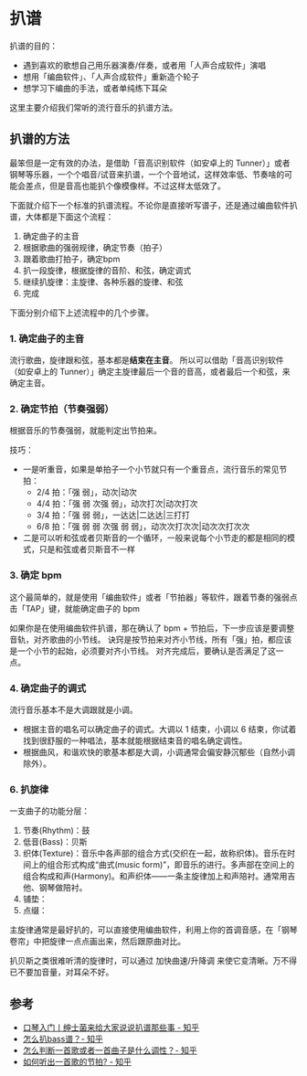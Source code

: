 # 扒谱

扒谱的目的：

- 遇到喜欢的歌想自己用乐器演奏/伴奏，或者用「人声合成软件」演唱
- 想用「编曲软件」、「人声合成软件」重新造个轮子
- 想学习下编曲的手法，或者单纯练下耳朵

这里主要介绍我们常听的流行音乐的扒谱方法。

## 扒谱的方法

最笨但是一定有效的办法，是借助「音高识别软件（如安卓上的 Tunner）」或者钢琴等乐器，一个个唱音/试音来扒谱，一个个音地试，这样效率低、节奏啥的可能会差点，但是音高也能扒个像模像样。不过这样太低效了。

下面就介绍下一个标准的扒谱流程。不论你是直接听写谱子，还是通过编曲软件扒谱，大体都是下面这个流程：

1. 确定曲子的主音
2. 根据歌曲的强弱规律，确定节奏（拍子）
3. 跟着歌曲打拍子，确定bpm
4. 扒一段旋律，根据旋律的音阶、和弦，确定调式
5. 继续扒旋律：主旋律、各种乐器的旋律、和弦
6. 完成

下面分别介绍下上述流程中的几个步骤。

### 1. 确定曲子的主音

流行歌曲，旋律跟和弦，基本都是**结束在主音**。
所以可以借助「音高识别软件（如安卓上的 Tunner）」确定主旋律最后一个音的音高，或者最后一个和弦，来确定主音。

### 2. 确定节拍（节奏强弱）

根据音乐的节奏强弱，就能判定出节拍来。

技巧：
- 一是听重音，如果是单拍子一个小节就只有一个重音点，流行音乐的常见节拍：
  - 2/4 拍：「强 弱」，动次|动次
  - 4/4 拍：「强 弱 次强 弱」，动次打次|动次打次
  - 3/4 拍：「强 弱 弱」，一达达|二达达|三打打
  - 6/8 拍：「强 弱 弱 次强 弱 弱」，动次次打次次|动次次打次次
- 二是可以听和弦或者贝斯音的一个循环，一般来说每个小节走的都是相同的模式，只是和弦或者贝斯音不一样

### 3. 确定 bpm

这个最简单的，就是使用「编曲软件」或者「节拍器」等软件，跟着节奏的强弱点击「TAP」键，就能确定曲子的 bpm

如果你是在使用编曲软件扒谱，那在确认了 bpm + 节拍后，下一步应该是要调整音轨，对齐歌曲的小节线。
诀窍是按节拍来对齐小节线，所有「强」拍，都应该是一个小节的起始，必须要对齐小节线。
对齐完成后，要确认是否满足了这一点。

### 4. 确定曲子的调式

流行音乐基本不是大调跟就是小调。

- 根据主音的唱名可以确定曲子的调式。大调以 1 结束，小调以 6 结束，你试着找到很舒服的一种唱法，基本就能根据结束音的唱名确定调性。
- 根据曲风，和谐欢快的歌基本都是大调，小调通常会偏安静沉郁些（自然小调除外）。

### 6. 扒旋律

一支曲子的功能分层：

1. 节奏(Rhythm)：鼓
2. 低音(Bass)：贝斯
3. 织体(Texture)：音乐中各声部的组合方式(交织在一起，故称织体)。音乐在时间上的组合形式构成“曲式(music form)”，即音乐的进行。多声部在空间上的组合构成和声(Harmony)。和声织体——一条主旋律加上和声陪衬。通常用吉他、钢琴做陪衬。
4. 铺垫：
5. 点缀：

主旋律通常是最好扒的，可以直接使用编曲软件，利用上你的首调音感，在「钢琴卷帘」中把旋律一点点画出来，然后跟原曲对比。

扒贝斯之类很难听清的旋律时，可以通过 加快曲速/升降调 来使它变清晰。万不得已不要加音量，对耳朵不好。


## 参考

- [口琴入门丨绅士菌来给大家说说扒谱那些事 - 知乎](https://zhuanlan.zhihu.com/p/55755643)
- [怎么扒bass谱？- 知乎](https://www.zhihu.com/question/22761077/answer/186513273)
- [怎么判断一首歌或者一首曲子是什么调性？- 知乎](https://www.zhihu.com/question/46533438)
- [如何听出一首歌的节拍? - 知乎](https://www.zhihu.com/question/27323509)
